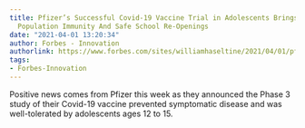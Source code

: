 ```yaml
---
title: Pfizer’s Successful Covid-19 Vaccine Trial in Adolescents Brings New Hope For
  Population Immunity And Safe School Re-Openings
date: "2021-04-01 13:20:34"
author: Forbes - Innovation
authorlink: https://www.forbes.com/sites/williamhaseltine/2021/04/01/pfizers-successful-covid-19-vaccine-trial-in-adolescents-brings-new-hope-for-population-immunity-and-safe-school-re-openings/
tags:
- Forbes-Innovation
---
```

Positive news comes from Pfizer this week as they announced the Phase 3 study of their Covid-19 vaccine prevented symptomatic disease and was well-tolerated by adolescents ages 12 to 15.